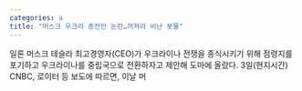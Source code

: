 ```yaml
---
categories: a
title: "머스크 우크라 종전안 논란…꺼져라 비난 봇물"
---
```

일론 머스크 테슬라 최고경영자(CEO)가 우크라이나 전쟁을 종식시키기 위해 점령지를 포기하고 우크라이나를 중립국으로 전환하자고 제안해 도마에 올랐다. 3일(현지시간) CNBC, 로이터 등 보도에 따르면, 이날 머